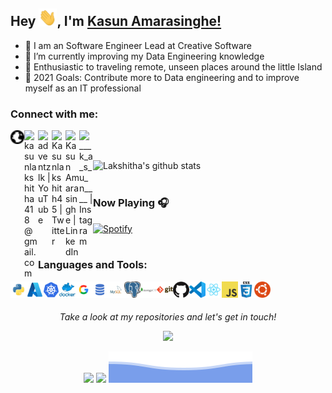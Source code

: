 ## Hey <img src="https://github.com/lakshitha94/lakshitha94/blob/master/required_files/Hi.gif" width="29px">, I'm [Kasun Amarasinghe!](www.kasunlakshitha.me) 



- 🔭 I am an Software Engineer Lead at Creative Software
- 🌱 I’m currently improving my Data Engineering knowledge
- 👯 Enthusiastic to traveling remote, unseen places around the little Island
- 🥅 2021 Goals: Contribute more to Data engineering and to improve myself as an IT professional

### Connect with me:

[<img align="left" alt="kasunlakshitha.me" width="22px" src="https://raw.githubusercontent.com/iconic/open-iconic/master/svg/globe.svg" />][website]
[<img align="left" alt="kasunlakshitha418@gmail.com" width="22px" src="https://cdn.jsdelivr.net/npm/simple-icons@v3/icons/gmail.svg" />][gmail]
[<img align="left" alt="adventzlk | YouTube" width="22px" src="https://cdn.jsdelivr.net/npm/simple-icons@v3/icons/youtube.svg" />][youtube]
[<img align="left" alt="Kasunlakshith45 | Twitter" width="22px" src="https://cdn.jsdelivr.net/npm/simple-icons@v3/icons/twitter.svg" />][twitter]
[<img align="left" alt="Kasun Amarasinghe | LinkedIn" width="22px" src="https://cdn.jsdelivr.net/npm/simple-icons@v3/icons/linkedin.svg" />][linkedin]
[<img align="left" alt="___k_a_s_u_n____ | Instagram" width="22px" src="https://cdn.jsdelivr.net/npm/simple-icons@v3/icons/instagram.svg" />][instagram]

<br />
<br />

![Lakshitha's github stats](https://github-readme-stats.vercel.app/api?username=lakshitha94&include_all_commits=true&count_private=true&show_icons=true&line_height=20&title_color=FFFFFF&icon_color=FFFFFF&text_color=FFFFFF&bg_color=0D1117)
<br />
<br />

### Now Playing 🎧

[![Spotify](https://github-readme-remake.vercel.app/api/spotify)](https://open.spotify.com/user/31qxho7cgg3rlr7i3av3oxdkxezm)
<br/>
<br />
### Languages and Tools:




[<img align="left" alt="Python" width="26px" src="https://raw.githubusercontent.com/github/explore/361e2821e2dea67711cde99c9c40ed357061cf27/topics/python/python.png" />][python]

[<img align="left" alt="Azure" width="26px" src="https://raw.githubusercontent.com/github/explore/361e2821e2dea67711cde99c9c40ed357061cf27/topics/azure/azure.png" />][azure]
[<img align="left" alt="kubernetes" width="26px" src="https://raw.githubusercontent.com/github/explore/78df643247d429f6cc873026c0622819ad797942/topics/kubernetes/kubernetes.png" />][k8s]
[<img align="left" alt="docker" width="26px" src="https://raw.githubusercontent.com/github/explore/78df643247d429f6cc873026c0622819ad797942/topics/docker/docker.png" />][docker]
[<img align="left" alt="gcp" width="26px" src="https://raw.githubusercontent.com/github/explore/80688e429a7d4ef2fca1e82350fe8e3517d3494d/topics/google/google.png" />][gcp]


[<img align="left" alt="SQL" width="26px" src="https://raw.githubusercontent.com/github/explore/80688e429a7d4ef2fca1e82350fe8e3517d3494d/topics/sql/sql.png" />][sql]
[<img align="left" alt="MySQL" width="26px" src="https://raw.githubusercontent.com/github/explore/80688e429a7d4ef2fca1e82350fe8e3517d3494d/topics/mysql/mysql.png" />][mysql]
[<img align="left" alt="PostgreSQL" width="26px" src="https://raw.githubusercontent.com/github/explore/78df643247d429f6cc873026c0622819ad797942/topics/postgresql/postgresql.png" />][postgresql]
[<img align="left" alt="Mongodb" width="26px" src="https://raw.githubusercontent.com/github/explore/78df643247d429f6cc873026c0622819ad797942/topics/mongodb/mongodb.png" />][mongodb]



[<img align="left" alt="Git" width="26px" src="https://raw.githubusercontent.com/github/explore/80688e429a7d4ef2fca1e82350fe8e3517d3494d/topics/git/git.png" />][git]
[<img align="left" alt="GitHub" width="26px" src="https://raw.githubusercontent.com/github/explore/78df643247d429f6cc873026c0622819ad797942/topics/github/github.png" />][github]
[<img align="left" alt="Visual Studio Code" width="26px" src="https://raw.githubusercontent.com/github/explore/80688e429a7d4ef2fca1e82350fe8e3517d3494d/topics/visual-studio-code/visual-studio-code.png" />][vscode]


[<img align="left" alt="React" width="26px" src="https://raw.githubusercontent.com/github/explore/80688e429a7d4ef2fca1e82350fe8e3517d3494d/topics/react/react.png" />][react]
[<img align="left" alt="JavaScript" width="26px" src="https://raw.githubusercontent.com/github/explore/80688e429a7d4ef2fca1e82350fe8e3517d3494d/topics/javascript/javascript.png" />][js]
[<img align="left" alt="CSS3" width="26px" src="https://raw.githubusercontent.com/github/explore/80688e429a7d4ef2fca1e82350fe8e3517d3494d/topics/css/css.png" />][css]
[<img align="left" alt="Ubuntu" width="26px" src="https://raw.githubusercontent.com/github/explore/78df643247d429f6cc873026c0622819ad797942/topics/ubuntu/ubuntu.png" />][ubuntu]

<br />
<br />


<p align="center">
 <i>Take a look at my repositories and let's get in touch!</i>
<p  align="center">
<img src="https://visitor-badge.laobi.icu/badge?page_id=lakshitha94"/>       
</p>
</p>

<p  align="center">
<img src="https://img.shields.io/twitter/follow/Kasunlakshith45?style=social" />
<img src="https://img.shields.io/youtube/channel/views/UCjTpbSJvro2FCS6EopX5snQ?style=social" />
<img src=https://github.com/lakshitha94/lakshitha94/blob/master/required_files/bottom_header.svg />
</p>



  
[website]: http://www.kasunlakshitha.me
[gmail]: mailto:kasunlakshitha418@gmail.com
[twitter]: https://twitter.com/Kasunlakshith45/
[youtube]: https://www.youtube.com/channel/UCjTpbSJvro2FCS6EopX5snQ
[instagram]: https://www.instagram.com/___k_a_s_u_n____/
[linkedin]: https://www.linkedin.com/in/kasun-lakshitha-07103b13b/
[vscode]: https://code.visualstudio.com/
[python]: https://www.python.org/
[azure]: https://azure.microsoft.com/en-us/
[js]: https://www.javascript.com/
[css]: https://www.codecademy.com/learn/learn-css
[react]: https://reactjs.org/
[git]: https://git-scm.com/
[github]: https://github.com/
[gcp]: https://cloud.google.com/
[postgresql]: https://www.postgresql.org/
[k8s]: https://kubernetes.io/
[docker]: https://www.docker.com/
[ubuntu]: https://ubuntu.com/
[mongodb]: https://www.mongodb.com/
[sql]: https://www.w3schools.com/sql/
[mysql]: https://www.mysql.com/
